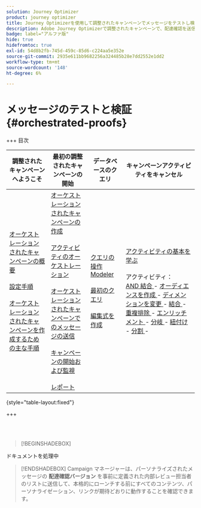```yaml
---
solution: Journey Optimizer
product: journey optimizer
title: Journey Optimizerを使用して調整されたキャンペーンでメッセージをテストし検証します
description: Adobe Journey Optimizerで調整されたキャンペーンで、配達確認を送信し、コンテンツとパーソナライゼーションを検証する方法を説明します
badge: label="アルファ版"
hide: true
hidefromtoc: true
exl-id: 54d8b2fb-745d-459c-85d6-c224aa5e352e
source-git-commit: 2935e611bb9682256a324485b28e7dd2552e1dd2
workflow-type: tm+mt
source-wordcount: '148'
ht-degree: 6%

---
```


# メッセージのテストと検証 {#orchestrated-proofs}

+++ 目次

| 調整されたキャンペーンへようこそ | 最初の調整されたキャンペーンの開始 | データベースのクエリ | キャンペーンアクティビティをキャンセル |
|---|---|---|---|
| [ オーケストレーションされたキャンペーンの概要 ](gs-orchestrated-campaigns.md)<br/><br/>[ 設定手順 ](configuration-steps.md)<br/><br/>[ オーケストレーションされたキャンペーンを作成するための主な手順 ](gs-campaign-creation.md) | [ オーケストレーションされたキャンペーンの作成 ](create-orchestrated-campaign.md)<br/><br/>[ アクティビティのオーケストレーション ](orchestrate-activities.md)<br/><br/>[ オーケストレーションされたキャンペーンでのメッセージの送信 ](send-messages.md)<br/><br/>[ キャンペーンの開始および監視 ](start-monitor-campaigns.md)<br/><br/>[ レポート ](reporting-campaigns.md) | [ クエリの操作Modeler](orchestrated-query-modeler.md)<br/><br/>[ 最初のクエリ ](build-query.md)<br/><br/>[ 編集式を作成 ](edit-expressions.md) | [ アクティビティの基本を学ぶ ](activities/about-activities.md)<br/><br/> アクティビティ：<br/>[AND 結合 ](activities/and-join.md) - [ オーディエンスを作成 ](activities/build-audience.md) - [ ディメンションを変更 ](activities/change-dimension.md) - [ 結合 ](activities/combine.md) - [ 重複排除 ](activities/deduplication.md) - [ エンリッチメント ](activities/enrichment.md) - [ 分岐 ](activities/fork.md) - [ 紐付け ](activities/reconciliation.md) - [ 分割 ](activities/split.md) [ ](activities/wait.md) - |

{style="table-layout:fixed"}

+++

<br/><br/>

>[!BEGINSHADEBOX]

ドキュメントを処理中

>[!ENDSHADEBOX]
>Campaign マネージャーは、パーソナライズされたメッセージの **配達確認バージョン** を事前に定義された内部レビュー担当者のリストに送信して、本格的にローンチする前にすべてのコンテンツ、パーソナライゼーション、リンクが期待どおりに動作することを確認できます。
